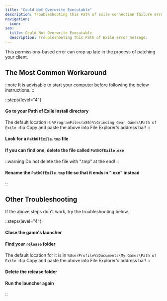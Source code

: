 ```yaml
---
title: "Could Not Overwrite Executable"
description: Troubleshooting this Path of Exile connection failure error message
navigation:
  icon:
seo:
  title: Could Not Overwrite Executable
  description: Troubleshooting this Path of Exile error message.
---
```


This permissions-based error can crop up late in the process of patching your client.

## The Most Common Workaround

::note
It is advisable to start your computer before following the below instructions.
::

::steps{level="4"}
#### Go to your Path of Exile install directory
The default location is `%ProgramFiles(x86)%\Grinding Gear Games\Path of Exile`
::tip
Copy and paste the above into File Explorer's address bar!
::
#### Look for a `PathOfExile.tmp` file

#### If you can find one, delete the file called `PathOfExile.exe`
::warning
Do not delete the file with ".tmp" at the end!
::
#### Rename the `PathOfExile.tmp` file so that it ends in ".exe" instead
::

## Other Troubleshooting

If the above steps don't work, try the troubleshooting below.

::steps{level="4"}
#### Close the game's launcher
#### Find your `release` folder
The default location for it is in `%UserProfile%\Documents\My Games\Path of Exile`
::tip
Copy and paste the above into File Explorer's address bar!
::
#### Delete the release folder

#### Run the launcher again
::